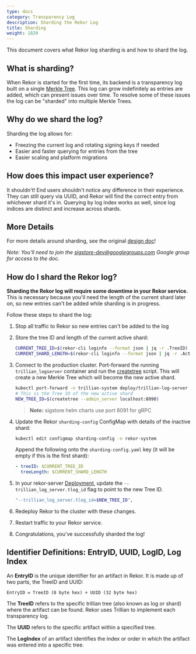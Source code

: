 ```yaml
---
type: docs
category: Transparency Log
description: Sharding the Rekor Log
title: Sharding
weight: 1820
---
```


This document covers what Rekor log sharding is and how to shard the log.

## What is sharding?

When Rekor is started for the first time, its backend is a transparency log built on a single [Merkle Tree](https://en.wikipedia.org/wiki/Merkle_tree).
This log can grow indefinitely as entries are added, which can present issues over time.
To resolve some of these issues the log can be "sharded" into multiple Merkle Trees.

## Why do we shard the log?

Sharding the log allows for:

* Freezing the current log and rotating signing keys if needed
* Easier and faster querying for entries from the tree
* Easier scaling and platform migrations

## How does this impact user experience?

It shouldn't!
End users shouldn't notice any difference in their experience.
They can still query via UUID, and Rekor will find the correct entry from whichever shard it's in.
Querying by log index works as well, since log indices are distinct and increase across shards.

## More Details

For more details around sharding, see the original [design doc](https://docs.google.com/document/d/1QBTyK-wquplNdeUB5_aqztQHigJOepCvd-4FL4H-zl8/edit?resourcekey=0-grdVbSltkTvpNvhj03laCQ#heading=h.al4txfo7pxwl)!

_Note: You'll need to join the [sigstore-dev@googlegroups.com](https://groups.google.com/g/sigstore-dev/about) Google group for access to the doc._

## How do I shard the Rekor log?

**Sharding the Rekor log will require some downtime in your Rekor service.**
This is necessary because you'll need the length of the current shard later on, so new entries can't be added while sharding is in progress.

Follow these steps to shard the log:

1. Stop all traffic to Rekor so new entries can't be added to the log
2. Store the tree ID and length of the current active shard:

    ```bash
    CURRENT_TREE_ID=$(rekor-cli loginfo --format json | jq -r .TreeID)
    CURRENT_SHARD_LENGTH=$(rekor-cli loginfo --format json | jq -r .ActiveTreeSize)
    ```

3. Connect to the production cluster. Port-forward the running `trillian_logserver` container and run the [createtree](https://github.com/google/trillian/blob/master/cmd/createtree/main.go) script.
This will create a new Merkle Tree which will become the new active shard.

    ```bash
    kubectl port-forward -n trillian-system deploy/trillian-log-server 8090:8090
    # This is the Tree ID of the new active shard
    NEW_TREE_ID=$(createtree --admin_server localhost:8090)
    ```
    > **Note:** sigstore helm charts use port 8091 for gRPC

4. Update the Rekor `sharding-config` ConfigMap with details of the inactive shard:

    ```bash
    kubectl edit configmap sharding-config -n rekor-system
    ```

    Append the following onto the `sharding-config.yaml` key (it will be empty if this is the first shard):

    ```yaml
    - treeID: $CURRENT_TREE_ID
      treeLength: $CURRENT_SHARD_LENGTH
    ```

5. In your rekor-server [Deployment](https://github.com/sigstore/rekor/blob/main/config/rekor.yaml), update the `--trillian_log_server.tlog_id` flag to point to the new Tree ID.

    ```bash
    "--trillian_log_server.tlog_id=$NEW_TREE_ID",
    ```

6. Redeploy Rekor to the cluster with these changes.

7. Restart traffic to your Rekor service.

8. Congratulations, you've successfully sharded the log!

## Identifier Definitions: EntryID, UUID, LogID, Log Index

An **EntryID** is the unique identifier for an artifact in Rekor. It is made up of two parts, the TreeID and UUID:

  `EntryID = TreeID (8 byte hex) + UUID (32 byte hex)`

The **TreeID** refers to the specific trillian tree (also known as log or shard) where the artifact can be found. Rekor uses Trillian to implement each transparency log.

The **UUID** refers to the specific artifact within a specified tree.

The **LogIndex** of an artifact identifies the index or order in which the artifact was entered into a specific tree.
